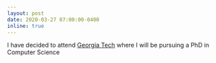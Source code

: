 ```yaml
---
layout: post
date: 2020-03-27 07:00:00-0400
inline: true
---
```


I have decided to attend [Georgia Tech](https://www.cc.gatech.edu/) where I will be pursuing a PhD in Computer Science
